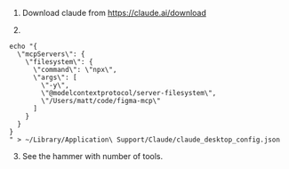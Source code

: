 1. Download claude from https://claude.ai/download

2. 
```
echo "{
  \"mcpServers\": {
    \"filesystem\": {
      \"command\": \"npx\",
      \"args\": [
        \"-y\",
        \"@modelcontextprotocol/server-filesystem\",
        \"/Users/matt/code/figma-mcp\"
      ]
    }
  }
}
" > ~/Library/Application\ Support/Claude/claude_desktop_config.json
```

3. See the hammer with number of tools.

